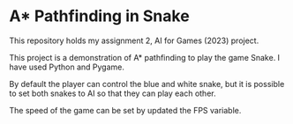 # A* Pathfinding in Snake

This repository holds my assignment 2, AI for Games (2023) project.

This project is a demonstration of A* pathfinding to play the game Snake. I have used Python and Pygame. 

By default the player can control the blue and white snake, but it is possible to set both snakes to AI so that they can play each other.

The speed of the game can be set by updated the FPS variable.
